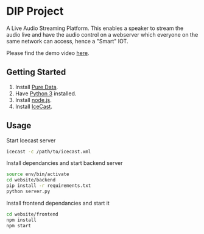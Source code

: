 # DIP Project

A Live Audio Streaming Platform. This enables a speaker to stream
the audio live and have the audio control on a webserver which everyone on the same network can access, hence a "Smart" IOT.

Please find the demo video [here](https://youtu.be/slG2O9yKhXc).

## Getting Started

1. Install [Pure Data](https://puredata.info/).
2. Have [Python 3](https://www.python.org/) installed.
3. Install [node.js](https://nodejs.org/en/).
4. Install [IceCast](http://icecast.org/).

## Usage

Start Icecast server
```bash
icecast -c /path/to/icecast.xml
```
Install dependancies and start backend server
```bash
source env/bin/activate
cd website/backend
pip install -r requirements.txt
python server.py
```

Install frontend dependancies and start it
```bash
cd website/frontend
npm install
npm start
```
